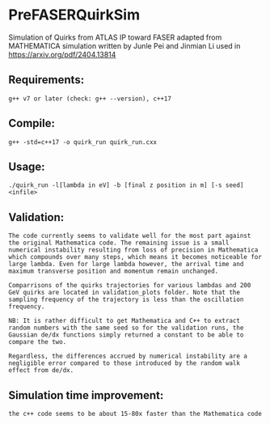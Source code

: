# PreFASERQuirkSim
Simulation of Quirks from ATLAS IP toward FASER adapted from MATHEMATICA simulation written by Junle Pei and Jinmian Li used in https://arxiv.org/pdf/2404.13814 

## Requirements: 
    g++ v7 or later (check: g++ --version), c++17

## Compile: 
    g++ -std=c++17 -o quirk_run quirk_run.cxx

## Usage: 
    ./quirk_run -l[lambda in eV] -b [final z position in m] [-s seed] <infile>

## Validation: 
    The code currently seems to validate well for the most part against the original Mathematica code. The remaining issue is a small numerical instability resulting from loss of precision in Mathematica which compounds over many steps, which means it becomes noticeable for large lambda. Even for large lambda however, the arrival time and maximum transverse position and momentum remain unchanged. 

    Comparrisons of the quirks trajectories for various lambdas and 200 GeV quirks are located in validation_plots folder. Note that the sampling frequency of the trajectory is less than the oscillation frequency.
    
    NB: It is rather difficult to get Mathematica and C++ to extract random numbers with the same seed so for the validation runs, the Gaussian de/dx functions simply returned a constant to be able to compare the two. 

    Regardless, the differences accrued by numerical instability are a negligible error compared to those introduced by the random walk effect from de/dx.

## Simulation time improvement:
    the c++ code seems to be about 15-80x faster than the Mathematica code

   






